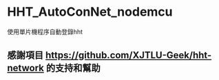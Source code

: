 # HHT_AutoConNet_nodemcu
使用單片機程序自動登錄hht



## 感謝項目 https://github.com/XJTLU-Geek/hht-network 的支持和幫助
